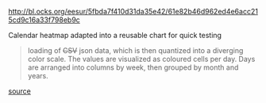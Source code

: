 http://bl.ocks.org/eesur/5fbda7f410d31da35e42/61e82b46d962ed4e6acc215cd9c16a33f798eb9c

Calendar heatmap adapted into a reusable chart for quick testing

> loading of ~~CSV~~ json data, which is then quantized into a diverging color scale. The values are visualized as coloured cells per day. Days are arranged into columns by week, then grouped by month and years. 

[source](http://bl.ocks.org/mbostock/4063318)
